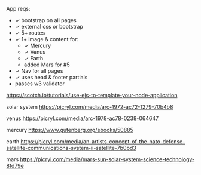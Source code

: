 App reqs:
+ ✓ bootstrap on all pages
+ ✓ external css or bootstrap
+ ✓ 5+ routes
+ ✓ 1+ image & content for:
  - ✓ Mercury
  - ✓ Venus
  - ✓ Earth
  - added Mars for #5
+ ✓ Nav for all pages
+ ✓ uses head & footer partials
+ passes w3 validator


https://scotch.io/tutorials/use-ejs-to-template-your-node-application

solar system
https://picryl.com/media/arc-1972-ac72-1279-70b4b8

venus
https://picryl.com/media/arc-1978-ac78-0238-064647

mercury
https://www.gutenberg.org/ebooks/50885

earth
https://picryl.com/media/an-artists-concept-of-the-nato-defense-satellite-communications-system-ii-satellite-7b0bd3


mars
https://picryl.com/media/mars-sun-solar-system-science-technology-8fd79e